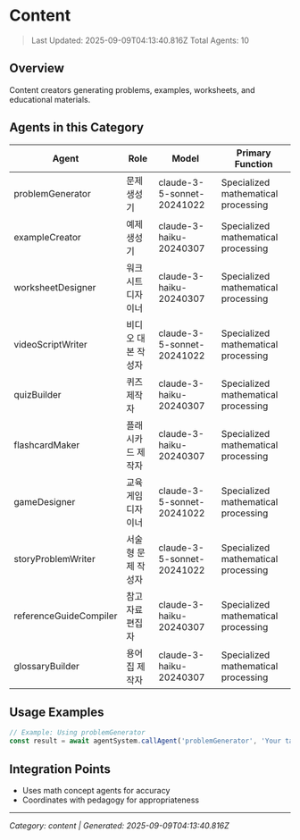 # Content

> Last Updated: 2025-09-09T04:13:40.816Z
> Total Agents: 10

## Overview

Content creators generating problems, examples, worksheets, and educational materials.

## Agents in this Category

| Agent | Role | Model | Primary Function |
|-------|------|-------|-----------------|
| problemGenerator | 문제 생성기 | claude-3-5-sonnet-20241022 | Specialized mathematical processing |
| exampleCreator | 예제 생성기 | claude-3-haiku-20240307 | Specialized mathematical processing |
| worksheetDesigner | 워크시트 디자이너 | claude-3-haiku-20240307 | Specialized mathematical processing |
| videoScriptWriter | 비디오 대본 작성자 | claude-3-5-sonnet-20241022 | Specialized mathematical processing |
| quizBuilder | 퀴즈 제작자 | claude-3-haiku-20240307 | Specialized mathematical processing |
| flashcardMaker | 플래시카드 제작자 | claude-3-haiku-20240307 | Specialized mathematical processing |
| gameDesigner | 교육 게임 디자이너 | claude-3-5-sonnet-20241022 | Specialized mathematical processing |
| storyProblemWriter | 서술형 문제 작성자 | claude-3-5-sonnet-20241022 | Specialized mathematical processing |
| referenceGuideCompiler | 참고 자료 편집자 | claude-3-haiku-20240307 | Specialized mathematical processing |
| glossaryBuilder | 용어집 제작자 | claude-3-haiku-20240307 | Specialized mathematical processing |

## Usage Examples

```javascript
// Example: Using problemGenerator
const result = await agentSystem.callAgent('problemGenerator', 'Your task here');
```

## Integration Points

- Uses math concept agents for accuracy
- Coordinates with pedagogy for appropriateness

---
*Category: content | Generated: 2025-09-09T04:13:40.816Z*
